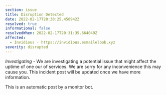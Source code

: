 ```yaml
---
section: issue
title: Disruption Detected
date: 2022-02-17T20:30:25.450942Z
resolved: true
informational: false
resolvedWhen: 2022-02-17T20:31:35.664049Z
affected:
  - Invidious - https://invidious.esmailelbob.xyz
severity: disrupted
---
```

*Investigating* - We are investigating a potential issue that might affect the uptime of one our of services. We are sorry for any inconvenience this may cause you. This incident post will be updated once we have more information.

This is an automatic post by a monitor bot.
        